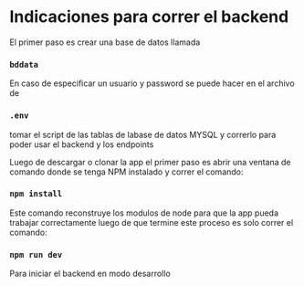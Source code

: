 # Indicaciones para correr el backend

El primer paso es crear una base de datos llamada 
### `bddata` 

En caso de especificar un usuario y password se puede hacer en el archivo de 

### `.env`

tomar el script de las tablas de labase de datos MYSQL y correrlo 
para poder usar el backend y los endpoints

Luego de descargar o clonar la app el primer paso es abrir una ventana de comando donde se tenga NPM instalado 
y correr el comando:

### `npm install`

Este comando reconstruye los modulos de node para que la app pueda trabajar correctamente luego de que termine este proceso es solo correr el comando:

### `npm run dev`

Para iniciar el backend en modo desarrollo

